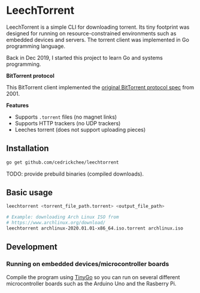 # LeechTorrent

LeechTorrent is a simple CLI for downloading torrent. Its tiny footprint was designed for running on resource-constrained environments such as embedded devices and servers. The torrent client was implemented in Go programming language.

Back in Dec 2019, I started this project to learn Go and systems programming.

**BitTorrent protocol**

This BitTorrent client implemented the [original BitTorrent protocol spec](https://www.bittorrent.org/beps/bep_0003.html) from 2001.

**Features**

- Supports `.torrent` files (no magnet links)
- Supports HTTP trackers (no UDP trackers)
- Leeches torrent (does not support uploading pieces)

## Installation

```sh
go get github.com/cedrickchee/leechtorrent
```

TODO: provide prebuild binaries (compiled downloads).

## Basic usage

```sh
leechtorrent <torrent_file_path.torrent> <output_file_path>

# Example: downloading Arch Linux ISO from
# https://www.archlinux.org/download/
leechtorrent archlinux-2020.01.01-x86_64.iso.torrent archlinux.iso
```

## Development

### Running on embedded devices/microcontroller boards

 Compile the program using [TinyGo](https://tinygo.org/) so you can run on several different microcontroller boards such as the Arduino Uno and the Rasberry Pi.
